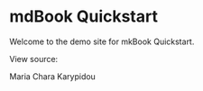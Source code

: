 # mdBook Quickstart

Welcome to the demo site for mkBook Quickstart.

View source:

Maria Chara Karypidou
